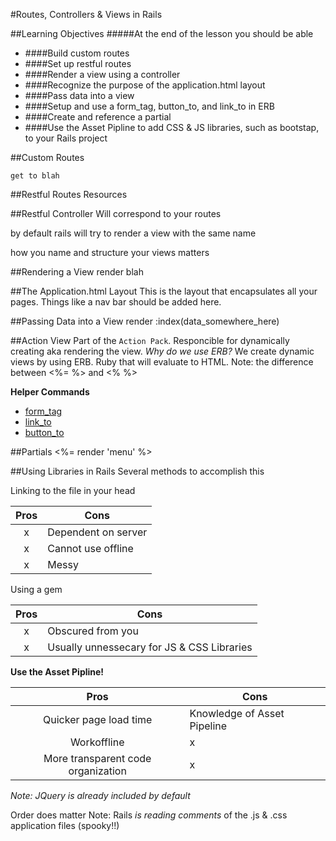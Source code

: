 #Routes, Controllers & Views in Rails

##Learning Objectives
#####At the end of the lesson you should be able 
* ####Build custom routes
* ####Set up restful routes
* ####Render a view using a controller
* ####Recognize the purpose of the application.html layout
* ####Pass data into a view
* ####Setup and use a form_tag, button_to, and link_to in ERB
* ####Create and reference a partial
*	####Use the Asset Pipline to add CSS & JS libraries, such as bootstap, to your Rails project

##Custom Routes

```
get to blah
```

##Restful Routes
Resources

##Restful Controller
Will correspond to your routes

by default rails will try to render a view with the same name

how you name and structure your views matters

##Rendering a View
render blah

##The Application.html Layout
This is the layout that encapsulates all your pages.
Things like a nav bar should be added here.

##Passing Data into a View
render :index(data_somewhere_here)

##Action View
Part of the `Action Pack`.
Responcible for dynamically creating aka rendering the view.
*Why do we use ERB?*
We create dynamic views by using ERB. Ruby that will evaluate to HTML.
Note: the difference between <%= %> and <% %>

**Helper Commands**

* [form_tag](http://guides.rubyonrails.org/form_helpers.html#dealing-with-basic-forms)
* [link_to](http://api.rubyonrails.org/classes/ActionView/Helpers/UrlHelper.html#method-i-link_to)
* [button_to](http://api.rubyonrails.org/classes/ActionView/Helpers/UrlHelper.html#method-i-button_to)

##Partials
<%= render 'menu' %>

##Using Libraries in Rails
Several methods to accomplish this

Linking to the file in your head

|Pros|Cons|
|:-:|---|
|x|Dependent on server|
|x|Cannot use offline|
|x|Messy|

Using a gem

|Pros|Cons|
|:-:|---|
|x|Obscured from you|
|x|Usually unnessecary for JS & CSS Libraries|
	
**Use the Asset Pipline!**

|Pros|Cons|
|:-:|---|
|Quicker page load time|Knowledge of Asset Pipeline|
|Workoffline|x|
|More transparent code organization|x|

*Note: JQuery is already included by default*

Order does matter
Note: Rails *is reading comments* of the .js & .css application files (spooky!!)


